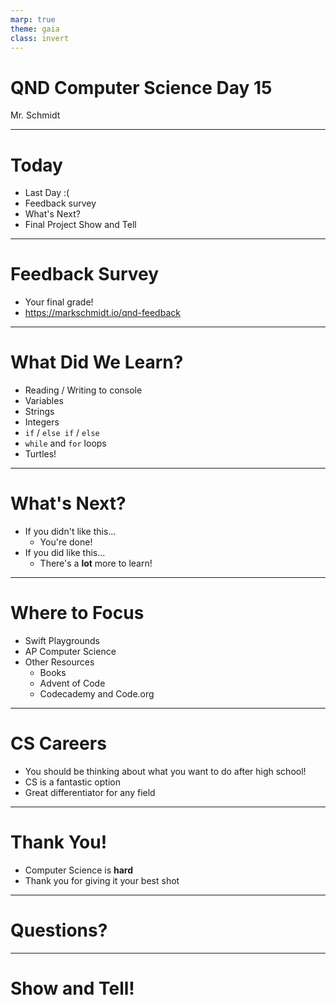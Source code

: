 ```yaml
---
marp: true
theme: gaia
class: invert
---
```


# QND Computer Science Day 15
Mr. Schmidt

--- 

# Today

- Last Day :(
- Feedback survey
- What's Next?
- Final Project Show and Tell

---

# Feedback Survey

- Your final grade!
- https://markschmidt.io/qnd-feedback

---

# What Did We Learn?

- Reading / Writing to console
- Variables
- Strings
- Integers
- `if` / `else if` / `else`
- `while` and `for` loops
- Turtles!


---

# What's Next?

- If you didn't like this...
    - You're done!
- If you did like this...
    - There's a **lot** more to learn!

---

# Where to Focus

- Swift Playgrounds
- AP Computer Science
- Other Resources
  - Books
  - Advent of Code
  - Codecademy and Code.org

---

# CS Careers

- You should be thinking about what you want to do after high school!
- CS is a fantastic option
- Great differentiator for any field

---


# Thank You!

- Computer Science is **hard**
- Thank you for giving it your best shot

---

# Questions?

---

# Show and Tell!

